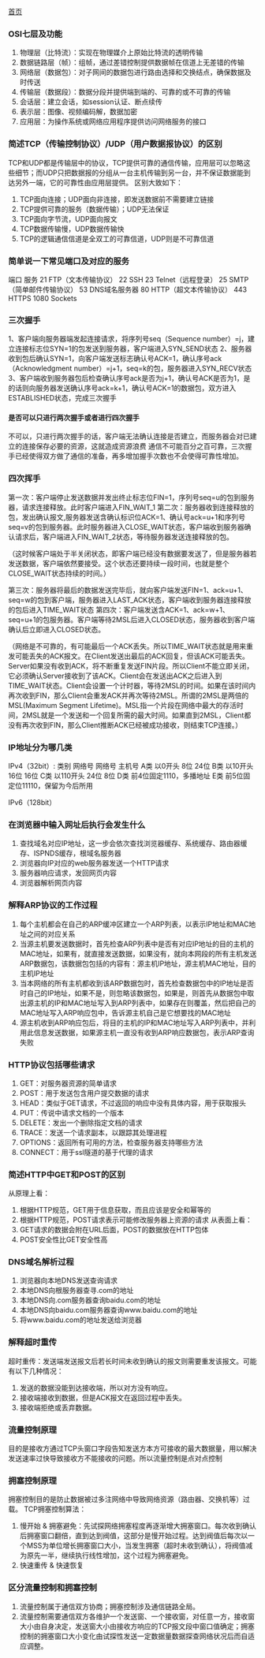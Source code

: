 [首页](https://github.com/ofdm/dadunzi)

### OSI七层及功能
1. 物理层（比特流）：实现在物理媒介上原始比特流的透明传输
2. 数据链路层（帧）：组帧，通过差错控制提供数据帧在信道上无差错的传输
3. 网络层（数据包）：对子网间的数据包进行路由选择和交换结点，确保数据及时传送
4. 传输层（数据段）：数据分段并提供端到端的、可靠的或不可靠的传输
5. 会话层：建立会话，如session认证、断点续传
6. 表示层：图像、视频编码解，数据加密
7. 应用层：为操作系统或网络应用程序提供访问网络服务的接口

### 简述TCP（传输控制协议）/UDP（用户数据报协议）的区别
TCP和UDP都是传输层中的协议，TCP提供可靠的通信传输，应用层可以忽略这些细节；而UDP只把数据报的分组从一台主机传输到另一台，并不保证数据能到达另外一端，它的可靠性由应用层提供。
区别大致如下：
1. TCP面向连接；UDP面向非连接，即发送数据前不需要建立链接
2. TCP提供可靠的服务（数据传输）；UDP无法保证
3. TCP面向字节流，UDP面向报文
4. TCP数据传输慢，UDP数据传输快
5. TCP的逻辑通信信道是全双工的可靠信道，UDP则是不可靠信道

### 简单说一下常见端口及对应的服务
端口                  服务
21                   FTP（文本传输协议）
22                   SSH
23                   Telnet（远程登录）
25                   SMTP（简单邮件传输协议）
53                   DNS域名服务器
80                   HTTP（超文本传输协议）
443                  HTTPS
1080                 Sockets

### 三次握手
1、客户端向服务器端发起连接请求，将序列号seq（Sequence number）=j，建立连接标志位SYN=1的包发送到服务器，客户端进入SYN_SEND状态
2、服务器收到包后确认SYN=1，向客户端发送标志确认号ACK=1，确认序号ack（Acknowledgment number）=j+1，seq=k的包，服务器进入SYN_RECV状态
3、客户端收到服务器包后检查确认序号ack是否为j+1，确认号ACK是否为1，是的话则向服务器发送确认序号ack=k+1，确认号ACK=1的数据包，双方进入ESTABLISHED状态，完成三次握手

#### 是否可以只进行两次握手或者进行四次握手
不可以，只进行两次握手的话，客户端无法确认连接是否建立，而服务器会对已建立的连接保存必要的资源，这就造成资源浪费
通信不可能百分之百可靠，三次握手已经使得双方做了通信的准备，再多增加握手次数也不会使得可靠性增加。

### 四次挥手
第一次：客户端停止发送数据并发出终止标志位FIN=1，序列号seq=u的包到服务器，请求连接释放。此时客户端进入FIN_WAIT_1
第二次：服务器收到连接释放的包，发出确认报文,服务器发送含确认标识位ACK=1、确认号ack=u+1和序列号seq=v的包到服务器。此时服务器进入CLOSE_WAIT状态，客户端收到服务器确认请求后，客户端进入FIN_WAIT_2状态，等待服务器发送连接释放的包。

（这时候客户端处于半关闭状态，即客户端已经没有数据要发送了，但是服务器若发送数据，客户端依然要接受。这个状态还要持续一段时间，也就是整个CLOSE_WAIT状态持续的时间。）

第三次：服务器将最后的数据发送完毕后，就向客户端发送FIN=1、ack=u+1、seq=w的包到客户端，服务器进入LAST_ACK状态，客户端收到服务器连接释放的包后进入TIME_WAIT状态
第四次：客户端发送含ACK=1、ack=w+1、seq=u+1的包服务器。客户端等待2MSL后进入CLOSED状态，服务器收到客户端确认后立即进入CLOSED状态。

（网络是不可靠的，有可能最后一个ACK丢失。所以TIME_WAIT状态就是用来重发可能丢失的ACK报文。在Client发送出最后的ACK回复，但该ACK可能丢失。Server如果没有收到ACK，将不断重复发送FIN片段。所以Client不能立即关闭，它必须确认Server接收到了该ACK。Client会在发送出ACK之后进入到TIME_WAIT状态。Client会设置一个计时器，等待2MSL的时间。如果在该时间内再次收到FIN，那么Client会重发ACK并再次等待2MSL。所谓的2MSL是两倍的MSL(Maximum Segment Lifetime)。MSL指一个片段在网络中最大的存活时间，2MSL就是一个发送和一个回复所需的最大时间。如果直到2MSL，Client都没有再次收到FIN，那么Client推断ACK已经被成功接收，则结束TCP连接。）

### IP地址分为哪几类
IPv4（32bit）:
类别    网络号        网络号     主机号
A类    以0开头         8位       24位
B类    以10开头        16位      16位
C类    以110开头       24位       8位
D类    前4位固定1110，多播地址
E类    前5位固定位11110，保留为今后所用

IPv6（128bit）

### 在浏览器中输入网址后执行会发生什么
1. 查找域名对应IP地址，这一步会依次查找浏览器缓存、系统缓存、路由器缓存、ISPNDS缓存，根域名服务器
2. 浏览器向IP对应的web服务器发送一个HTTP请求
3. 服务器响应请求，发回网页内容
4. 浏览器解析网页内容

### 解释ARP协议的工作过程
1. 每个主机都会在自己的ARP缓冲区建立一个ARP列表，以表示IP地址和MAC地址之间的对应关系
2. 当源主机要发送数据时，首先检查ARP列表中是否有对应IP地址的目的主机的MAC地址，如果有，就直接发送数据，如果没有，就向本网段的所有主机发送ARP数据包，该数据包包括的内容有：源主机IP地址，源主机MAC地址，目的主机IP地址
3. 当本网络的所有主机都收到该ARP数据包时，首先检查数据包中的IP地址是否时自己的IP地址，如果不是，则忽略该数据包，如果是，则首先从数据包中取出源主机的IP和MAC地址写入到ARP列表中，如果存在则覆盖，然后把自己的MAC地址写入ARP响应包中，告诉源主机自己是它想要找的MAC地址
4. 源主机收到ARP响应包后，将目的主机的IP和MAC地址写入ARP列表中，并利用此信息发送数据，如果源主机一直没有收到ARP响应数据包，表示ARP查询失败

### HTTP协议包括哪些请求
1. GET：对服务器资源的简单请求
2. POST：用于发送包含用户提交数据的请求
3. HEAD：类似于GET请求，不过返回的响应中没有具体内容，用于获取报头
4. PUT：传说中请求文档的一个版本
5. DELETE：发出一个删除指定文档的请求
6. TRACE：发送一个请求副本，以跟踪其处理进程
7. OPTIONS：返回所有可用的方法，检查服务器支持哪些方法
8. CONNECT：用于ssl隧道的基于代理的请求

### 简述HTTP中GET和POST的区别
从原理上看：
1. 根据HTTP规范，GET用于信息获取，而且应该是安全和幂等的
2. 根据HTTP规范，POST请求表示可能修改服务器上资源的请求
从表面上看：
1. GET请求的数据会附在URL后面，POST的数据放在HTTP包体
2. POST安全性比GET安全性高

### DNS域名解析过程
1. 浏览器向本地DNS发送查询请求
2. 本地DNS向根服务器查寻.com的地址
3. 本地DNS向.com服务器查询baidu.com的地址
4. 本地DNS向baidu.com服务器查询www.baidu.com的地址
5. 将www.baidu.com的地址发送给浏览器

### 解释超时重传
超时重传：发送端发送报文后若长时间未收到确认的报文则需要重发该报文。可能有以下几种情况：
1. 发送的数据没能到达接收端，所以对方没有响应。
2. 接收端接收到数据，但是ACK报文在返回过程中丢失。
3. 接收端拒绝或丢弃数据。

### 流量控制原理
目的是接收方通过TCP头窗口字段告知发送方本方可接收的最大数据量，用以解决发送速率过快导致接收方不能接收的问题。所以流量控制是点对点控制

### 拥塞控制原理
拥塞控制目的是防止数据被过多注网络中导致网络资源（路由器、交换机等）过载。
TCP拥塞控制算法：
1. 慢开始 & 拥塞避免：先试探网络拥塞程度再逐渐增大拥塞窗口。每次收到确认后拥塞窗口翻倍，直到达到阀值，这部分是慢开始过程。达到阀值后每次以一个MSS为单位增长拥塞窗口大小，当发生拥塞（超时未收到确认），将阀值减为原先一半，继续执行线性增加，这个过程为拥塞避免。
2. 快速重传 & 快速恢复

### 区分流量控制和拥塞控制
1. 流量控制属于通信双方协商；拥塞控制涉及通信链路全局。
2. 流量控制需要通信双方各维护一个发送窗、一个接收窗，对任意一方，接收窗大小由自身决定，发送窗大小由接收方响应的TCP报文段中窗口值确定；拥塞控制的拥塞窗口大小变化由试探性发送一定数据量数据探查网络状况后而自适应调整。